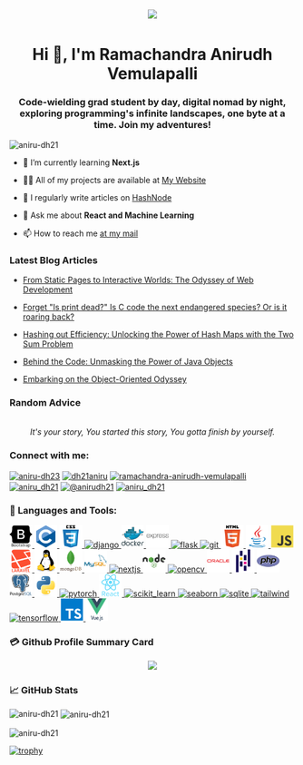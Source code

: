 <h1 align="center">
  <a href="https://git.io/typing-svg">
    <img src="https://readme-typing-svg.herokuapp.com?color=%2340A597&size=30&width=800&lines=Hello+There!+Welcome+To+My+World;">
  </a>
</h1>

<h1 align="center">Hi 👋, I'm Ramachandra Anirudh Vemulapalli</h1>
<h3 align="center">Code-wielding grad student by day, digital nomad by night, exploring programming's infinite landscapes, one byte at a time. Join my adventures!</h3>

<p align="left"> <img src="https://komarev.com/ghpvc/?username=aniru-dh21&label=Profile%20views&color=0e75b6&style=flat" alt="aniru-dh21" /> </p>

- 🌱 I’m currently learning **Next.js**

- 👨‍💻 All of my projects are available at [My Website](https://ramachandra-anirudh-vemulapalli.vercel.app)

- 📝 I regularly write articles on [HashNode](https://networknomad.hashnode.dev)

- 💬 Ask me about **React and Machine Learning**

- 📫 How to reach me [at my mail](mailto:vemulapallianirudh18@gmail.com)

### Latest Blog Articles

- [From Static Pages to Interactive Worlds: The Odyssey of Web Development](https://networknomad.hashnode.dev/from-static-pages-to-interactive-worlds-the-odyssey-of-web-development)

- [Forget "Is print dead?" Is C code the next endangered species? Or is it roaring back?](https://networknomad.hashnode.dev/forget-is-print-dead-is-c-code-the-next-endangered-species-or-is-it-roaring-back)

- [Hashing out Efficiency: Unlocking the Power of Hash Maps with the Two Sum Problem](https://networknomad.hashnode.dev/hashing-out-efficiency-unlocking-the-power-of-hash-maps-with-the-two-sum-problem)

- [Behind the Code: Unmasking the Power of Java Objects](https://networknomad.hashnode.dev/behind-the-code-unmasking-the-power-of-java-objects)

- [Embarking on the Object-Oriented Odyssey](https://networknomad.hashnode.dev/embarking-on-the-object-oriented-odyssey)

### Random Advice
<p align="center"><br><i>It's your story, You started this story, You gotta finish by yourself.</i><br></p>

<h3 align="left">Connect with me:</h3>
<p align="left">
<a href="https://dev.to/anirudh23" target="blank"><img align="center" src="https://raw.githubusercontent.com/rahuldkjain/github-profile-readme-generator/master/src/images/icons/Social/devto.svg" alt="aniru-dh23" height="30" width="40" /></a>
<a href="https://twitter.com/Dh21Aniru" target="blank"><img align="center" src="https://raw.githubusercontent.com/rahuldkjain/github-profile-readme-generator/master/src/images/icons/Social/twitter.svg" alt="dh21aniru" height="30" width="40" /></a>
<a href="https://www.linkedin.com/in/ramachandra-anirudh-vemulapalli-554b551ba/ target="blank"><img align="center" src="https://raw.githubusercontent.com/rahuldkjain/github-profile-readme-generator/master/src/images/icons/Social/linked-in-alt.svg" alt="ramachandra-anirudh-vemulapalli" height="30" width="40" /></a>
<a href="https://instagram.com/aniru_dh21" target="blank"><img align="center" src="https://raw.githubusercontent.com/rahuldkjain/github-profile-readme-generator/master/src/images/icons/Social/instagram.svg" alt="aniru_dh21" height="30" width="40" /></a>
<a href="https://hashnode.com/@Anirudh21" target="blank"><img align="center" src="https://raw.githubusercontent.com/rahuldkjain/github-profile-readme-generator/master/src/images/icons/Social/hashnode.svg" alt="@anirudh21" height="30" width="40" /></a>
<a href="https://www.leetcode.com/aniru_dh21" target="blank"><img align="center" src="https://raw.githubusercontent.com/rahuldkjain/github-profile-readme-generator/master/src/images/icons/Social/leet-code.svg" alt="aniru_dh21" height="30" width="40" /></a>
</p>

<h3 align="left">🔧 Languages and Tools:</h3>
<p align="left"> <a href="https://getbootstrap.com" target="_blank" rel="noreferrer"> <img src="https://raw.githubusercontent.com/devicons/devicon/master/icons/bootstrap/bootstrap-plain-wordmark.svg" alt="bootstrap" width="40" height="40"/> </a> <a href="https://www.cprogramming.com/" target="_blank" rel="noreferrer"> <img src="https://raw.githubusercontent.com/devicons/devicon/master/icons/c/c-original.svg" alt="c" width="40" height="40"/> </a> <a href="https://www.w3schools.com/css/" target="_blank" rel="noreferrer"> <img src="https://raw.githubusercontent.com/devicons/devicon/master/icons/css3/css3-original-wordmark.svg" alt="css3" width="40" height="40"/> </a> <a href="https://www.djangoproject.com/" target="_blank" rel="noreferrer"> <img src="https://cdn.worldvectorlogo.com/logos/django.svg" alt="django" width="40" height="40"/> </a> <a href="https://www.docker.com/" target="_blank" rel="noreferrer"> <img src="https://raw.githubusercontent.com/devicons/devicon/master/icons/docker/docker-original-wordmark.svg" alt="docker" width="40" height="40"/> </a> <a href="https://expressjs.com" target="_blank" rel="noreferrer"> <img src="https://raw.githubusercontent.com/devicons/devicon/master/icons/express/express-original-wordmark.svg" alt="express" width="40" height="40"/> </a> <a href="https://flask.palletsprojects.com/" target="_blank" rel="noreferrer"> <img src="https://www.vectorlogo.zone/logos/pocoo_flask/pocoo_flask-icon.svg" alt="flask" width="40" height="40"/> </a> <a href="https://git-scm.com/" target="_blank" rel="noreferrer"> <img src="https://www.vectorlogo.zone/logos/git-scm/git-scm-icon.svg" alt="git" width="40" height="40"/> </a> <a href="https://www.w3.org/html/" target="_blank" rel="noreferrer"> <img src="https://raw.githubusercontent.com/devicons/devicon/master/icons/html5/html5-original-wordmark.svg" alt="html5" width="40" height="40"/> </a> <a href="https://www.java.com" target="_blank" rel="noreferrer"> <img src="https://raw.githubusercontent.com/devicons/devicon/master/icons/java/java-original.svg" alt="java" width="40" height="40"/> </a> <a href="https://developer.mozilla.org/en-US/docs/Web/JavaScript" target="_blank" rel="noreferrer"> <img src="https://raw.githubusercontent.com/devicons/devicon/master/icons/javascript/javascript-original.svg" alt="javascript" width="40" height="40"/> </a> <a href="https://laravel.com/" target="_blank" rel="noreferrer"> <img src="https://raw.githubusercontent.com/devicons/devicon/master/icons/laravel/laravel-plain-wordmark.svg" alt="laravel" width="40" height="40"/> </a> <a href="https://www.linux.org/" target="_blank" rel="noreferrer"> <img src="https://raw.githubusercontent.com/devicons/devicon/master/icons/linux/linux-original.svg" alt="linux" width="40" height="40"/> </a> <a href="https://www.mongodb.com/" target="_blank" rel="noreferrer"> <img src="https://raw.githubusercontent.com/devicons/devicon/master/icons/mongodb/mongodb-original-wordmark.svg" alt="mongodb" width="40" height="40"/> </a> <a href="https://www.mysql.com/" target="_blank" rel="noreferrer"> <img src="https://raw.githubusercontent.com/devicons/devicon/master/icons/mysql/mysql-original-wordmark.svg" alt="mysql" width="40" height="40"/> </a> <a href="https://nextjs.org/" target="_blank" rel="noreferrer"> <img src="https://cdn.worldvectorlogo.com/logos/nextjs-2.svg" alt="nextjs" width="40" height="40"/> </a> <a href="https://nodejs.org" target="_blank" rel="noreferrer"> <img src="https://raw.githubusercontent.com/devicons/devicon/master/icons/nodejs/nodejs-original-wordmark.svg" alt="nodejs" width="40" height="40"/> </a> <a href="https://opencv.org/" target="_blank" rel="noreferrer"> <img src="https://www.vectorlogo.zone/logos/opencv/opencv-icon.svg" alt="opencv" width="40" height="40"/> </a> <a href="https://www.oracle.com/" target="_blank" rel="noreferrer"> <img src="https://raw.githubusercontent.com/devicons/devicon/master/icons/oracle/oracle-original.svg" alt="oracle" width="40" height="40"/> </a> <a href="https://pandas.pydata.org/" target="_blank" rel="noreferrer"> <img src="https://raw.githubusercontent.com/devicons/devicon/2ae2a900d2f041da66e950e4d48052658d850630/icons/pandas/pandas-original.svg" alt="pandas" width="40" height="40"/> </a> <a href="https://www.php.net" target="_blank" rel="noreferrer"> <img src="https://raw.githubusercontent.com/devicons/devicon/master/icons/php/php-original.svg" alt="php" width="40" height="40"/> </a> <a href="https://www.postgresql.org" target="_blank" rel="noreferrer"> <img src="https://raw.githubusercontent.com/devicons/devicon/master/icons/postgresql/postgresql-original-wordmark.svg" alt="postgresql" width="40" height="40"/> </a> <a href="https://www.python.org" target="_blank" rel="noreferrer"> <img src="https://raw.githubusercontent.com/devicons/devicon/master/icons/python/python-original.svg" alt="python" width="40" height="40"/> </a> <a href="https://pytorch.org/" target="_blank" rel="noreferrer"> <img src="https://www.vectorlogo.zone/logos/pytorch/pytorch-icon.svg" alt="pytorch" width="40" height="40"/> </a> <a href="https://reactjs.org/" target="_blank" rel="noreferrer"> <img src="https://raw.githubusercontent.com/devicons/devicon/master/icons/react/react-original-wordmark.svg" alt="react" width="40" height="40"/> </a> <a href="https://scikit-learn.org/" target="_blank" rel="noreferrer"> <img src="https://upload.wikimedia.org/wikipedia/commons/0/05/Scikit_learn_logo_small.svg" alt="scikit_learn" width="40" height="40"/> </a> <a href="https://seaborn.pydata.org/" target="_blank" rel="noreferrer"> <img src="https://seaborn.pydata.org/_images/logo-mark-lightbg.svg" alt="seaborn" width="40" height="40"/> </a> <a href="https://www.sqlite.org/" target="_blank" rel="noreferrer"> <img src="https://www.vectorlogo.zone/logos/sqlite/sqlite-icon.svg" alt="sqlite" width="40" height="40"/> </a> <a href="https://tailwindcss.com/" target="_blank" rel="noreferrer"> <img src="https://www.vectorlogo.zone/logos/tailwindcss/tailwindcss-icon.svg" alt="tailwind" width="40" height="40"/> </a> <a href="https://www.tensorflow.org" target="_blank" rel="noreferrer"> <img src="https://www.vectorlogo.zone/logos/tensorflow/tensorflow-icon.svg" alt="tensorflow" width="40" height="40"/> </a> <a href="https://www.typescriptlang.org/" target="_blank" rel="noreferrer"> <img src="https://raw.githubusercontent.com/devicons/devicon/master/icons/typescript/typescript-original.svg" alt="typescript" width="40" height="40"/> </a> <a href="https://vuejs.org/" target="_blank" rel="noreferrer"> <img src="https://raw.githubusercontent.com/devicons/devicon/master/icons/vuejs/vuejs-original-wordmark.svg" alt="vuejs" width="40" height="40"/> </a> </p>

### 💳 Github Profile Summary Card
<p align="center">
  <img src="https://github-profile-summary-cards.vercel.app/api/cards/profile-details?username=aniru-dh21&theme=vue"/>
</p>

### &#x1f4c8; GitHub Stats

<p><img align="left" src="https://github-readme-stats.vercel.app/api/top-langs?username=aniru-dh21&show_icons=true&locale=en&layout=compact" alt="aniru-dh21" /></p>

<p>&nbsp;<img align="center" src="https://github-readme-stats.vercel.app/api?username=aniru-dh21&show_icons=true&locale=en" alt="aniru-dh21" /></p>

<p><img align="center" src="https://github-readme-streak-stats.herokuapp.com/?user=aniru-dh21&" alt="aniru-dh21" /></p>

[![trophy](https://github-profile-trophy.vercel.app/?username=aniru-dh21)](https://github.com/ryo-ma/github-profile-trophy)
